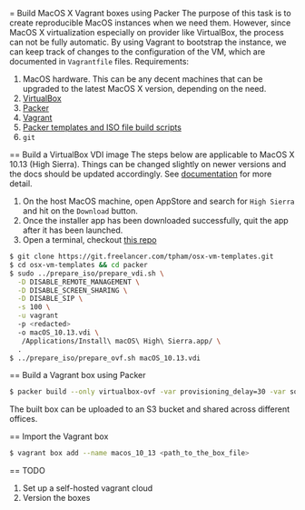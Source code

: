 = Build MacOS X Vagrant boxes using Packer
The purpose of this task is to create reproducible MacOS instances when we need them. However, since MacOS X virtualization especially on provider like VirtualBox, the process can not be fully automatic. By using Vagrant to bootstrap the instance, we can keep track of changes to the configuration of the VM, which are documented in `Vagrantfile` files.
Requirements:
1. MacOS hardware. This can be any decent machines that can be upgraded to the latest MacOS X version, depending on the need.
2. [VirtualBox](https://www.virtualbox.org/wiki/Downloads)
3. [Packer](https://www.packer.io/)
4. [Vagrant](https://www.vagrantup.com/)
5. [Packer templates and ISO file build scripts](https://github.com/timsutton/osx-vm-templates)
6. `git`

== Build a VirtualBox VDI image
The steps below are applicable to MacOS X 10.13 (High Sierra). Things can be changed slightly on newer versions and the docs should be updated accordingly. See [documentation](https://github.com/thaiphv/osx-vm-templates#alternative-method-using-prepare_vdish-prepare_ovfsh-and-packer-virtualbox-ovf) for more detail.
1. On the host MacOS machine, open AppStore and search for `High Sierra` and hit on the `Download` button.
2. Once the installer app has been downloaded successfully, quit the app after it has been launched.
3. Open a terminal, checkout [this repo](https://git.freelancer.com/tpham/osx-vm-templates.git)
```bash
$ git clone https://git.freelancer.com/tpham/osx-vm-templates.git
$ cd osx-vm-templates && cd packer
$ sudo ../prepare_iso/prepare_vdi.sh \
  -D DISABLE_REMOTE_MANAGEMENT \
  -D DISABLE_SCREEN_SHARING \
  -D DISABLE_SIP \
  -s 100 \
  -u vagrant
  -p <redacted>
  -o macOS_10.13.vdi \
   /Applications/Install\ macOS\ High\ Sierra.app/ \
  .
$ ../prepare_iso/prepare_ovf.sh macOS_10.13.vdi
```

== Build a Vagrant box using Packer
```bash
$ packer build --only virtualbox-ovf -var provisioning_delay=30 -var source_path=macOS_10.13.ovf -var username=vagrant -var password=<redacted> -var output_directory="./" -var vagrant_box_directory="./" template.json
```
The built box can be uploaded to an S3 bucket and shared across different offices.

== Import the Vagrant box
```bash
$ vagrant box add --name macos_10_13 <path_to_the_box_file>
```

== TODO
1. Set up a self-hosted vagrant cloud
2. Version the boxes
